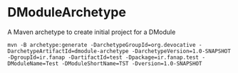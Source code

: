 # DModuleArchetype
A Maven archetype to create initial project for a DModule

	mvn -B archetype:generate -DarchetypeGroupId=org.devocative -DarchetypeArtifactId=dmodule-archetype -DarchetypeVersion=1.0-SNAPSHOT -DgroupId=ir.fanap -DartifactId=test -Dpackage=ir.fanap.test -DModuleName=Test -DModuleShortName=TST -Dversion=1.0-SNAPSHOT

